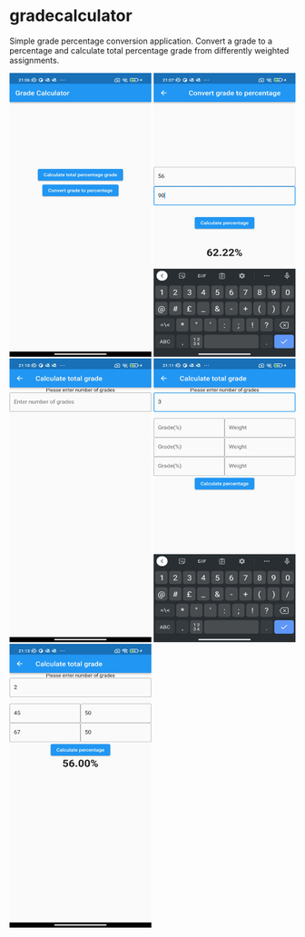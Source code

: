 # gradecalculator

Simple grade percentage conversion application. Convert a grade to a percentage and calculate total percentage grade from differently weighted assignments.

<img src="https://github.com/Usuwana/GradeCalculator/blob/main/assets/demo/one.png" width="250" height="500"> <img src="https://github.com/Usuwana/GradeCalculator/blob/main/assets/demo/two.png" width="250" height="500">
<img src="https://github.com/Usuwana/GradeCalculator/blob/main/assets/demo/three.png" width="250" height="500"> <img src="https://github.com/Usuwana/GradeCalculator/blob/main/assets/demo/four.png" width="250" height="500">
<img src="https://github.com/Usuwana/GradeCalculator/blob/main/assets/demo/five.png" width="250" height="500"> 
